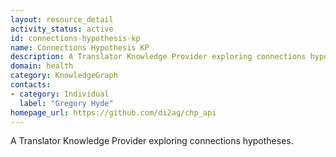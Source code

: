```yaml
---
layout: resource_detail
activity_status: active
id: connections-hypothesis-kp
name: Connections Hypothesis KP
description: A Translator Knowledge Provider exploring connections hypotheses.
domain: health
category: KnowledgeGraph
contacts:
- category: Individual
  label: "Gregory Hyde"
homepage_url: https://github.com/di2ag/chp_api
---
```


A Translator Knowledge Provider exploring connections hypotheses.
